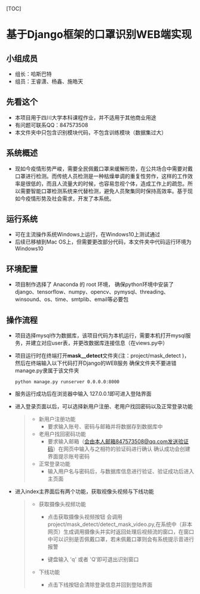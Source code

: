 [TOC]

# 基于Django框架的口罩识别WEB端实现

## 小组成员

- 组长：哈斯巴特
- 组员：王睿潇、杨鑫、施皓天



## 先看这个

- 本项目用于四川大学本科课程作业，并不适用于其他商业用途
- 有问题可联系QQ：847573508
- 本文件夹中只包含识别模块代码，不包含训练模块（数据集过大）

## 系统概述

- 现如今疫情形势严峻，需要全民佩戴口罩来缓解形势，在公共场合中需要对戴口罩进行检测。而传统人员检测是一种枯燥单调的重复性劳作，这样的工作效率是很低的，而且人流量大的时候，也容易忽视个体，造成工作上的疏忽。所以需要智能口罩检测系统来代替检测，避免人员聚集同时保持高效率。基于现如今疫情形势及社会需求，开发了本系统。



## 运行系统

- 可在主流操作系统Windows上运行，在Windows10上测试通过
- 后续已移植到Mac OS上，但需要更改部分代码，本文件夹中代码运行环境为Windows10



## 环境配置

- 项目制作选择了 Anaconda 的 root 环境， 确保python环境中安装了django、tensorflow、numpy、opencv、pymysql、threading、winsound、os、time、smtplib、email等必要包



## 操作流程

- 项目选择mysql作为数据库，该项目代码为本机运行，需要本机打开mysql服务，并建立对应user表，并更改数据库连接信息（在views.py中）

- 项目运行时在终端打开**mask__detect**文件夹(注：project/mask_detect )，然后在终端输入以下代码打开Django的WEB服务 确保文件夹不要进错 manage.py隶属于该文件夹

  ``` 
  python manage.py runserver 0.0.0.0:8000
  ```

- 服务运行成功后在浏览器中输入 127.0.0.1即可进入登陆界面

- 进入登录页面以后，可以选择新用户注册、老用户找回密码以及正常登录功能

  > - 新用户注册功能
  >   - 要求输入账号、密码与邮箱并将数据存到数据库中
  > - 老用户找回密码功能
  >   - 要求输入邮箱（会由本人邮箱847573508@qq.com发送验证码）在网页中输入与之相符的验证码进行确认 确认成功会创建界面提示账号密码
  > - 正常登录功能
  >   - 输入用户名与密码后，与数据库信息进行验证、验证成功后进入主页面

- 进入index主界面后有两个功能，获取视像头视频与下线功能

  > - 获取摄像头视频功能
  >
  >   - 点击获取摄像头视频按钮 会调用 project/mask_detect/detect_mask_video.py,在系统中（非本网页）生成调用摄像头并实时返回处理后视频流的窗口，在窗口中可以识别是否佩戴口罩，若未佩戴口罩则会有系统提示音进行报警
  >
  >   - 键盘输入 'q' 或者 'Q'即可退出识别窗口
  >
  > - 下线功能
  >
  >   - 点击下线按钮会清除登录信息并回到登陆界面

  
